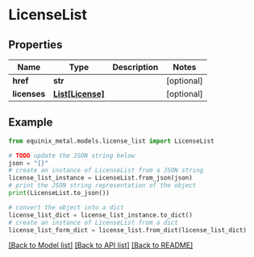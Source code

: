 # LicenseList


## Properties

Name | Type | Description | Notes
------------ | ------------- | ------------- | -------------
**href** | **str** |  | [optional] 
**licenses** | [**List[License]**](License.md) |  | [optional] 

## Example

```python
from equinix_metal.models.license_list import LicenseList

# TODO update the JSON string below
json = "{}"
# create an instance of LicenseList from a JSON string
license_list_instance = LicenseList.from_json(json)
# print the JSON string representation of the object
print(LicenseList.to_json())

# convert the object into a dict
license_list_dict = license_list_instance.to_dict()
# create an instance of LicenseList from a dict
license_list_form_dict = license_list.from_dict(license_list_dict)
```
[[Back to Model list]](../README.md#documentation-for-models) [[Back to API list]](../README.md#documentation-for-api-endpoints) [[Back to README]](../README.md)


